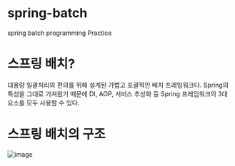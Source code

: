 # spring-batch
spring batch programming Practice

# 스프링 배치?
대용량 일괄처리의 편의를 위해 설계된 가볍고 포괄적인 배치 프레임워크다. Spring의 특성을 그대로 가져왔기 때문에 DI, AOP, 서비스 추상화 등 Spring 프레임워크의 3대 요소를 모두 사용할 수 있다.


# 스프링 배치의 구조
![image](https://user-images.githubusercontent.com/81970382/230705941-6b087338-fbd7-4be5-b814-832d3b3aeec8.png)
